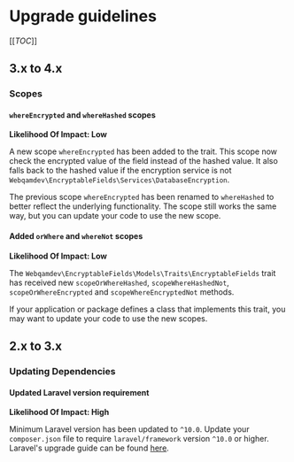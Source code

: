 # Upgrade guidelines

[[_TOC_]]

## 3.x to 4.x

### Scopes

#### `whereEncrypted` and `whereHashed` scopes
**Likelihood Of Impact: Low**

A new scope `whereEncrypted` has been added to the trait. This scope now check the encrypted value of the field instead
of the hashed value. It also falls back to the hashed value if the encryption service is not
`Webqamdev\EncryptableFields\Services\DatabaseEncryption`.

The previous scope `whereEncrypted` has been renamed to `whereHashed` to better reflect the underlying functionality.
The scope still works the same way, but you can update your code to use the new scope.

#### Added `orWhere` and `whereNot` scopes
**Likelihood Of Impact: Low**

The `Webqamdev\EncryptableFields\Models\Traits\EncryptableFields` trait has received new `scopeOrWhereHashed`,
`scopeWhereHashedNot`, `scopeOrWhereEncrypted` and `scopeWhereEncryptedNot` methods.

If your application or package defines a class that implements this trait, you may want to update your code to use
the new scopes.

## 2.x to 3.x

### Updating Dependencies

#### Updated Laravel version requirement
**Likelihood Of Impact: High**

Minimum Laravel version has been updated to `^10.0`. Update your `composer.json` file to require `laravel/framework`
version `^10.0` or higher. Laravel's upgrade guide can be found [here](https://laravel.com/docs/10.x/upgrade).

